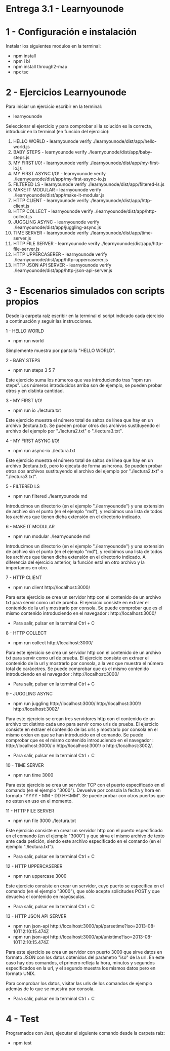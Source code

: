 # Entrega 3.1 - Learnyounode
# 1 - Configuración e instalación
Instalar los siguientes modulos en la terminal:
- npm install
- npm i bl
- npm install through2-map
- npx tsc

# 2 - Ejercicios Learnyounode
Para iniciar un ejercicio escribir en la terminal:
- learnyounode

Seleccionar el ejercicio y para comprobar si la solución es la correcta, introducir en la terminal (en función del ejercicio):
1. HELLO WORLD - learnyounode verify ./learnyounode/dist/app/hello-world.js
2. BABY STEPS - learnyounode verify ./learnyounode/dist/app/baby-steps.js
3. MY FIRST I/0! - learnyounode verify ./learnyounode/dist/app/my-first-io.js
4. MY FIRST ASYNC I/O! - learnyounode verify ./learnyounode/dist/app/my-first-async-io.js
5. FILTERED LS - learnyounode verify ./learnyounode/dist/app/filtered-ls.js
6. MAKE IT MODULAR - learnyounode verify ./learnyounode/dist/app/make-it-modular.js
7. HTTP CLIENT - learnyounode verify ./learnyounode/dist/app/http-client.js
8. HTTP COLLECT - learnyounode verify ./learnyounode/dist/app/http-collect.js
9. JUGGLING ASYNC - learnyounode verify ./learnyounode/dist/app/juggling-async.js
10. TIME SERVER - learnyounode verify ./learnyounode/dist/app/time-server.js
11. HTTP FILE SERVER - learnyounode verify ./learnyounode/dist/app/http-file-server.js
12. HTTP UPPERCASERER - learnyounode verify ./learnyounode/dist/app/http-uppercaserer.js
13. HTTP JSON API SERVER - learnyounode verify ./learnyounode/dist/app/http-json-api-server.js

# 3 - Escenarios simulados con scripts propios
Desde la carpeta raíz escribir en la terminal el script indicado cada ejercicio a continuación y seguir las instrucciones.

1 - HELLO WORLD
- npm run world

Simplemente muestra por pantalla "HELLO WORLD".

2 - BABY STEPS
- npm run steps 3 5 7

Este ejercicio suma los números que vas introduciendo tras "npm run steps". Los números introducidos arriba son de ejemplo, se pueden probar otros y en distinta cantidad.

3 - MY FIRST I/O!
- npm run io ./lectura.txt

Este ejercicio muestra el número total de saltos de línea que hay en un archivo (lectura.txt). Se pueden probar otros dos archivos sustituyendo el archivo del ejemplo por "./lectura2.txt" o "./lectura3.txt".

4 - MY FIRST ASYNC I/O!
- npm run async-io ./lectura.txt

Este ejercicio muestra el número total de saltos de línea que hay en un archivo (lectura.txt), pero lo ejecuta de forma asíncrona. Se pueden probar otros dos archivos sustituyendo el archivo del ejemplo por "./lectura2.txt" o "./lectura3.txt".

5 - FILTERED LS
- npm run filtered ./learnyounode md

Introducimos un directorio (en el ejemplo "./learnyounode") y una extensión de archivo sin el punto (en el ejemplo "md"), y recibimos una lista de todos los archivos que tienen dicha extensión en el directorio indicado.

6 - MAKE IT MODULAR
- npm run modular ./learnyounode md

Introducimos un directorio (en el ejemplo "./learnyounode") y una extensión de archivo sin el punto (en el ejemplo "md"), y recibimos una lista de todos los archivos que tienen dicha extensión en el directorio indicado. A diferencia del ejercicio anterior, la función está en otro archivo y la importamos en otro.

7 - HTTP CLIENT
- npm run client http://localhost:3000/

Para este ejercicio se crea un servidor http con el contenido de un archivo txt para servir como url de prueba. El ejercicio consiste en extraer el contenido de la url y mostrarlo por consola. Se puede comprobar que es el mismo contenido introduciendo en el navegador : http://localhost:3000/

- Para salir, pulsar en la terminal Ctrl + C

8 - HTTP COLLECT
- npm run collect http://localhost:3000/

Para este ejercicio se crea un servidor http con el contenido de un archivo txt para servir como url de prueba. El ejercicio consiste en extraer el contenido de la url y mostrarlo por consola, a la vez que muestra el número total de carácetres. Se puede comprobar que es el mismo contenido introduciendo en el navegador : http://localhost:3000/

- Para salir, pulsar en la terminal Ctrl + C

9 - JUGGLING ASYNC
- npm run juggling http://localhost:3000/ http://localhost:3001/ http://localhost:3002/

Para este ejercicio se crean tres servidores http con el contenido de un archivo txt distinto cada uno para servir como urls de prueba. El ejercicio consiste en extraer el contenido de las urls y mostrarlo por consola en el mismo orden en que se han introducido en el comando. Se puede comprobar que es el mismo contenido introduciendo en el navegador : http://localhost:3000/ o http://localhost:3001/ o http://localhost:3002/. 

- Para salir, pulsar en la terminal Ctrl + C

10 - TIME SERVER
- npm run time 3000

Para este ejercicio se crea un servidor TCP con el puerto especificado en el comando (en el ejemplo "3000"). Devuelve por consola la fecha y hora en formato "YYYY - MM - DD HH:MM". Se puede probar con otros puertos que no esten en uso en el momento.

11 - HTTP FILE SERVER
- npm run file 3000 ./lectura.txt

Este ejercicio consiste en crear un servidor http con el puerto especificado en el comando (en el ejemplo "3000") y que sirva el mismo archivo de texto ante cada petición, siendo este archivo especificado en el comando (en el ejemplo "./lectura.txt").

- Para salir, pulsar en la terminal Ctrl + C

12 - HTTP UPPERCASERER
- npm run uppercase 3000

Este ejercicio consiste en crear un servidor, cuyo puerto se especifica en el comando (en el ejemplo "3000"), que sólo acepte solicitudes POST y que devuelva el contenido en mayúsculas.

- Para salir, pulsar en la terminal Ctrl + C

13 - HTTP JSON API SERVER
- npm run json-api http://localhost:3000/api/parsetime?iso=2013-08-10T12:10:15.474Z
- npm run json-api http://localhost:3000/api/unixtime?iso=2013-08-10T12:10:15.474Z

Para este ejercicio se crea un servidor con puerto 3000 que sirve datos en formato JSON con los datos obtenidos del parámetro "iso" de la url. En este caso hay dos comandos, el primero refleja la hora, minutos y segundos especificados en la url, y el segundo muestra los mismos datos pero en formato UNIX.

Para comprobar los datos, visitar las urls de los comandos de ejemplo además de lo que se muestra por consola.

- Para salir, pulsar en la terminal Ctrl + C

# 4 - Test
Programados con Jest, ejecutar el siguiente comando desde la carpeta raíz:
- npm test




